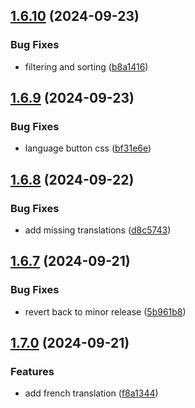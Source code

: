## [1.6.10](https://github.com/l4rm4nd/VoucherVault/compare/v1.6.9...v1.6.10) (2024-09-23)


### Bug Fixes

* filtering and sorting ([b8a1416](https://github.com/l4rm4nd/VoucherVault/commit/b8a1416ee49bb36dc511ddb62a3934283fed15e8))

## [1.6.9](https://github.com/l4rm4nd/VoucherVault/compare/v1.6.8...v1.6.9) (2024-09-23)


### Bug Fixes

* language button css ([bf31e6e](https://github.com/l4rm4nd/VoucherVault/commit/bf31e6ec61270e1c303863de6284252e5af5776f))

## [1.6.8](https://github.com/l4rm4nd/VoucherVault/compare/v1.6.7...v1.6.8) (2024-09-22)


### Bug Fixes

* add missing translations ([d8c5743](https://github.com/l4rm4nd/VoucherVault/commit/d8c574357fd667c26a624a01ef37375f907c5f27))

## [1.6.7](https://github.com/l4rm4nd/VoucherVault/compare/v1.7.0...v1.6.7) (2024-09-21)


### Bug Fixes

* revert back to minor release ([5b961b8](https://github.com/l4rm4nd/VoucherVault/commit/5b961b87bd24a4fc45cd2d7cca2d461767f810e2))

## [1.7.0](https://github.com/l4rm4nd/VoucherVault/compare/v1.6.6...v1.7.0) (2024-09-21)


### Features

* add french translation ([f8a1344](https://github.com/l4rm4nd/VoucherVault/commit/f8a1344236c44f9104d29df1517ab3dff651927f))

